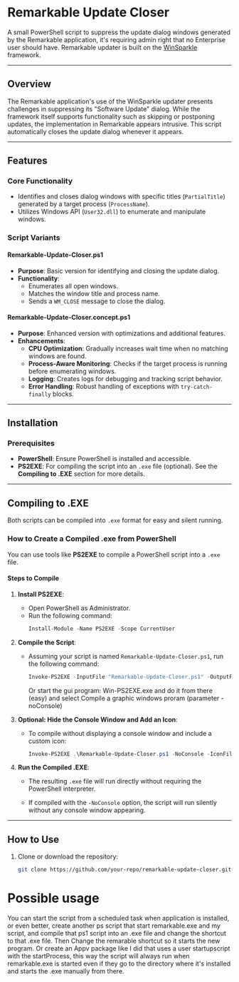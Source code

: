 # Remarkable Update Closer

A small PowerShell script to suppress the update dialog windows generated by the Remarkable application, it's requiring admin right that no Enterprise user should have.
Remarkable updater is built on the [WinSparkle](https://winsparkle.org) framework.

---

## Overview

The Remarkable application's use of the WinSparkle updater presents challenges in suppressing its "Software Update" dialog. While the framework itself supports functionality such as skipping or postponing updates, the implementation in Remarkable appears intrusive. This script automatically closes the update dialog whenever it appears.

---

## Features

### Core Functionality
- Identifies and closes dialog windows with specific titles (`PartialTitle`) generated by a target process (`ProcessName`).
- Utilizes Windows API (`User32.dll`) to enumerate and manipulate windows.

### Script Variants

#### Remarkable-Update-Closer.ps1
- **Purpose**: Basic version for identifying and closing the update dialog.
- **Functionality**:
  - Enumerates all open windows.
  - Matches the window title and process name.
  - Sends a `WM_CLOSE` message to close the dialog.

#### Remarkable-Update-Closer.concept.ps1
- **Purpose**: Enhanced version with optimizations and additional features.
- **Enhancements**:
  - **CPU Optimization**: Gradually increases wait time when no matching windows are found.
  - **Process-Aware Monitoring**: Checks if the target process is running before enumerating windows.
  - **Logging**: Creates logs for debugging and tracking script behavior.
  - **Error Handling**: Robust handling of exceptions with `try-catch-finally` blocks.

---

## Installation

### Prerequisites
- **PowerShell**: Ensure PowerShell is installed and accessible.
- **PS2EXE**: For compiling the script into an `.exe` file (optional). See the **Compiling to .EXE** section for more details.

---

## Compiling to .EXE

Both scripts can be compiled into `.exe` format for easy and silent running. 

### How to Create a Compiled .exe from PowerShell
You can use tools like **PS2EXE** to compile a PowerShell script into a `.exe` file.

#### Steps to Compile

1. **Install PS2EXE**:
   - Open PowerShell as Administrator.
   - Run the following command:
     ```powershell
     Install-Module -Name PS2EXE -Scope CurrentUser
     ```

2. **Compile the Script**:
   - Assuming your script is named `Remarkable-Update-Closer.ps1`, run the following command:
     ```powershell
     Invoke-PS2EXE -InputFile "Remarkable-Update-Closer.ps1" -OutputFile "Remarkable-Update-Closer.exe"
     ```
     Or start the gui program: Win-PS2EXE.exe and do it from there (easy) and select Compile a graphic windows proram (parameter -noConsole)

3. **Optional: Hide the Console Window and Add an Icon**:
   - To compile without displaying a console window and include a custom icon:
     ```powershell
     Invoke-PS2EXE .\Remarkable-Update-Closer.ps1 -NoConsole -IconFile "C:\Temp\Icon.ico"
     ```

4. **Run the Compiled .EXE**:
   - The resulting `.exe` file will run directly without requiring the PowerShell interpreter.

   - If compiled with the `-NoConsole` option, the script will run silently without any console window appearing.

---

## How to Use

1. Clone or download the repository:
   ```bash
   git clone https://github.com/your-repo/remarkable-update-closer.git

# Possible usage
You can start the script from a scheduled task when application is installed, or even better, create another ps script that start remarkable.exe and my script, and compile that ps1 script into an .exe file and change the shortcut to that .exe file.
Then Change the remarable shortcut so it starts the new program.
Or create an Appv package like I did that uses a user startupscript with the startProcess, this way the script will always run when remarkable.exe is started even if they go to the directory where it's installed and starts the .exe manually from there.
